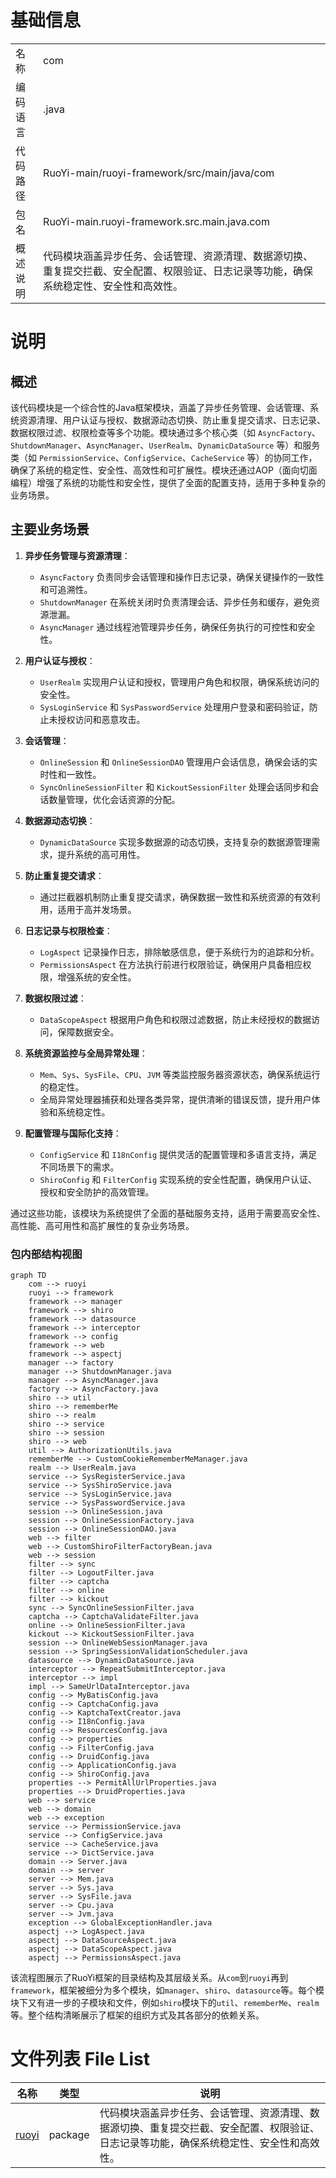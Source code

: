 # 基础信息

|      |      |
|------|------|
| 名称 | com |
| 编码语言 | .java |
| 代码路径 | RuoYi-main/ruoyi-framework/src/main/java/com |
| 包名 | RuoYi-main.ruoyi-framework.src.main.java.com |
| 概述说明 | 代码模块涵盖异步任务、会话管理、资源清理、数据源切换、重复提交拦截、安全配置、权限验证、日志记录等功能，确保系统稳定性、安全性和高效性。 |

# 说明

## 概述

该代码模块是一个综合性的Java框架模块，涵盖了异步任务管理、会话管理、系统资源清理、用户认证与授权、数据源动态切换、防止重复提交请求、日志记录、数据权限过滤、权限检查等多个功能。模块通过多个核心类（如 `AsyncFactory`、`ShutdownManager`、`AsyncManager`、`UserRealm`、`DynamicDataSource` 等）和服务类（如 `PermissionService`、`ConfigService`、`CacheService` 等）的协同工作，确保了系统的稳定性、安全性、高效性和可扩展性。模块还通过AOP（面向切面编程）增强了系统的功能性和安全性，提供了全面的配置支持，适用于多种复杂的业务场景。

## 主要业务场景

1. **异步任务管理与资源清理**：
   - `AsyncFactory` 负责同步会话管理和操作日志记录，确保关键操作的一致性和可追溯性。
   - `ShutdownManager` 在系统关闭时负责清理会话、异步任务和缓存，避免资源泄漏。
   - `AsyncManager` 通过线程池管理异步任务，确保任务执行的可控性和安全性。

2. **用户认证与授权**：
   - `UserRealm` 实现用户认证和授权，管理用户角色和权限，确保系统访问的安全性。
   - `SysLoginService` 和 `SysPasswordService` 处理用户登录和密码验证，防止未授权访问和恶意攻击。

3. **会话管理**：
   - `OnlineSession` 和 `OnlineSessionDAO` 管理用户会话信息，确保会话的实时性和一致性。
   - `SyncOnlineSessionFilter` 和 `KickoutSessionFilter` 处理会话同步和会话数量管理，优化会话资源的分配。

4. **数据源动态切换**：
   - `DynamicDataSource` 实现多数据源的动态切换，支持复杂的数据源管理需求，提升系统的高可用性。

5. **防止重复提交请求**：
   - 通过拦截器机制防止重复提交请求，确保数据一致性和系统资源的有效利用，适用于高并发场景。

6. **日志记录与权限检查**：
   - `LogAspect` 记录操作日志，排除敏感信息，便于系统行为的追踪和分析。
   - `PermissionsAspect` 在方法执行前进行权限验证，确保用户具备相应权限，增强系统的安全性。

7. **数据权限过滤**：
   - `DataScopeAspect` 根据用户角色和权限过滤数据，防止未经授权的数据访问，保障数据安全。

8. **系统资源监控与全局异常处理**：
   - `Mem`、`Sys`、`SysFile`、`CPU`、`JVM` 等类监控服务器资源状态，确保系统运行的稳定性。
   - 全局异常处理器捕获和处理各类异常，提供清晰的错误反馈，提升用户体验和系统稳定性。

9. **配置管理与国际化支持**：
   - `ConfigService` 和 `I18nConfig` 提供灵活的配置管理和多语言支持，满足不同场景下的需求。
   - `ShiroConfig` 和 `FilterConfig` 实现系统的安全性配置，确保用户认证、授权和安全防护的高效管理。

通过这些功能，该模块为系统提供了全面的基础服务支持，适用于需要高安全性、高性能、高可用性和高扩展性的复杂业务场景。


### 包内部结构视图

```mermaid
graph TD
    com --> ruoyi
    ruoyi --> framework
    framework --> manager
    framework --> shiro
    framework --> datasource
    framework --> interceptor
    framework --> config
    framework --> web
    framework --> aspectj
    manager --> factory
    manager --> ShutdownManager.java
    manager --> AsyncManager.java
    factory --> AsyncFactory.java
    shiro --> util
    shiro --> rememberMe
    shiro --> realm
    shiro --> service
    shiro --> session
    shiro --> web
    util --> AuthorizationUtils.java
    rememberMe --> CustomCookieRememberMeManager.java
    realm --> UserRealm.java
    service --> SysRegisterService.java
    service --> SysShiroService.java
    service --> SysLoginService.java
    service --> SysPasswordService.java
    session --> OnlineSession.java
    session --> OnlineSessionFactory.java
    session --> OnlineSessionDAO.java
    web --> filter
    web --> CustomShiroFilterFactoryBean.java
    web --> session
    filter --> sync
    filter --> LogoutFilter.java
    filter --> captcha
    filter --> online
    filter --> kickout
    sync --> SyncOnlineSessionFilter.java
    captcha --> CaptchaValidateFilter.java
    online --> OnlineSessionFilter.java
    kickout --> KickoutSessionFilter.java
    session --> OnlineWebSessionManager.java
    session --> SpringSessionValidationScheduler.java
    datasource --> DynamicDataSource.java
    interceptor --> RepeatSubmitInterceptor.java
    interceptor --> impl
    impl --> SameUrlDataInterceptor.java
    config --> MyBatisConfig.java
    config --> CaptchaConfig.java
    config --> KaptchaTextCreator.java
    config --> I18nConfig.java
    config --> ResourcesConfig.java
    config --> properties
    config --> FilterConfig.java
    config --> DruidConfig.java
    config --> ApplicationConfig.java
    config --> ShiroConfig.java
    properties --> PermitAllUrlProperties.java
    properties --> DruidProperties.java
    web --> service
    web --> domain
    web --> exception
    service --> PermissionService.java
    service --> ConfigService.java
    service --> CacheService.java
    service --> DictService.java
    domain --> Server.java
    domain --> server
    server --> Mem.java
    server --> Sys.java
    server --> SysFile.java
    server --> Cpu.java
    server --> Jvm.java
    exception --> GlobalExceptionHandler.java
    aspectj --> LogAspect.java
    aspectj --> DataSourceAspect.java
    aspectj --> DataScopeAspect.java
    aspectj --> PermissionsAspect.java
```

该流程图展示了RuoYi框架的目录结构及其层级关系。从`com`到`ruoyi`再到`framework`，框架被细分为多个模块，如`manager`、`shiro`、`datasource`等。每个模块下又有进一步的子模块和文件，例如`shiro`模块下的`util`、`rememberMe`、`realm`等。整个结构清晰展示了框架的组织方式及其各部分的依赖关系。

# 文件列表 File List

| 名称   | 类型  | 说明 |
|-------|------|-------------|
| [ruoyi](ruoyi/_module.md) | package | 代码模块涵盖异步任务、会话管理、资源清理、数据源切换、重复提交拦截、安全配置、权限验证、日志记录等功能，确保系统稳定性、安全性和高效性。 |



